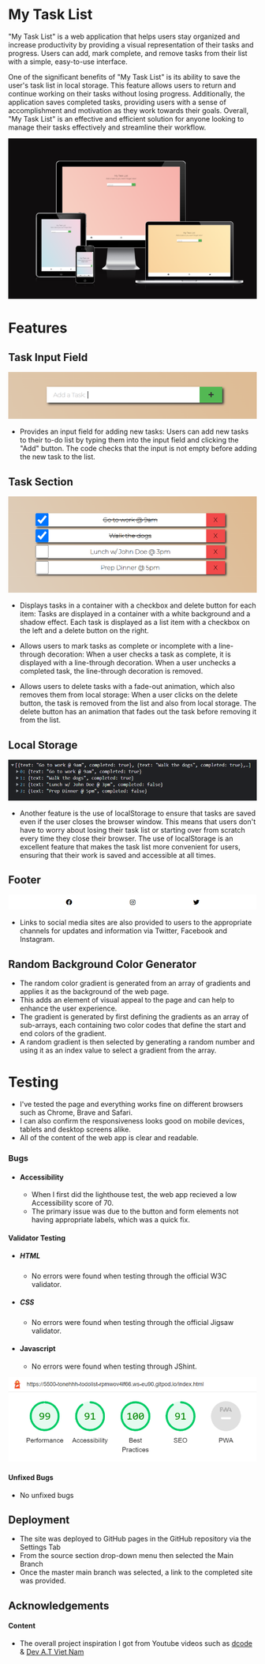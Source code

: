 
# My Task List

"My Task List" is a web application that helps users stay organized and increase productivity by providing a visual representation of their tasks and progress. Users can add, mark complete, and remove tasks from their list with a simple, easy-to-use interface.

One of the significant benefits of "My Task List" is its ability to save the user's task list in local storage. This feature allows users to return and continue working on their tasks without losing progress. Additionally, the application saves completed tasks, providing users with a sense of accomplishment and motivation as they work towards their goals. Overall, "My Task List" is an effective and efficient solution for anyone looking to manage their tasks effectively and streamline their workflow.

![Website Preview](./assets/readme-images/website-preview.png)

# Features

## Task Input Field
![Task Input Field](./assets/readme-images/task-input-field.png)

- Provides an input field for adding new tasks: Users can add new tasks to their to-do list by typing them into the input field and clicking the "Add" button. The code checks that the input is not empty before adding the new task to the list.


## Task Section
![Tasks Section](./assets/readme-images/task-section.png)
- Displays tasks in a container with a checkbox and delete button for each item: Tasks are displayed in a container with a white background and a shadow effect. Each task is displayed as a list item with a checkbox on the left and a delete button on the right.

-  Allows users to mark tasks as complete or incomplete with a line-through decoration: When a user checks a task as complete, it is displayed with a line-through decoration. When a user unchecks a completed task, the line-through decoration is removed.

- Allows users to delete tasks with a fade-out animation, which also removes them from local storage: When a user clicks on the delete button, the task is removed from the list and also from local storage. The delete button has an animation that fades out the task before removing it from the list.

## Local Storage
![Local Storage](./assets/readme-images/local-storage.png)
- Another feature is the use of localStorage to ensure that tasks are saved even if the user closes the browser window. This means that users don't have to worry about losing their task list or starting over from scratch every time they close their browser. The use of localStorage is an excellent feature that makes the task list more convenient for users, ensuring that their work is saved and accessible at all times.

## Footer
![Footer](./assets/readme-images/footer.png)
- Links to social media sites are also provided to users to the appropriate channels for updates and information via Twitter, Facebook and Instagram.

## Random Background Color Generator
- The random color gradient is generated from an array of gradients and applies it as the background of the web page.
- This adds an element of visual appeal to the page and can help to enhance the user experience. 
- The gradient is generated by first defining the gradients as an array of sub-arrays, each containing two color codes that define the start and end colors of the gradient. 
- A random gradient is then selected by generating a random number and using it as an index value to select a gradient from the array.

# Testing
- I've tested the page and everything works fine on different browsers such as Chrome, Brave and Safari.
- I can also confirm the responsiveness looks good on mobile devices, tablets and desktop screens alike.
- All of the content of the web app is clear and readable.

### Bugs
- #### Accessibility
    - When I first did the lighthouse test, the web app recieved a low Accessibility score of 70.
    - The primary issue was due to the button and form elements not having appropriate labels, which was a quick fix.
  

#### Validator Testing
- ##### HTML
    - No errors were found when testing through the official W3C validator.
- ##### CSS
    - No errors were found when testing through the official Jigsaw validator.
- #### Javascript
    - No errors were found when testing through JShint.

![Lighthouse Score](./assets/readme-images/lighthouse-score.png)



#### Unfixed Bugs
- No unfixed bugs

## Deployment
- The site was deployed to GitHub pages in the GitHub repository via the Settings Tab
- From the source section drop-down menu then selected the Main Branch
- Once the master main branch was selected, a link to the completed site was provided.

## Acknowledgements

 #### Content
 - The overall project inspiration I got from Youtube videos such as [dcode](https://www.youtube.com/watch?v=cijPd-TXPn4&t=724s) & [Dev A.T Viet Nam](https://www.youtube.com/watch?v=UZ13lvJYPr8&t=20s)


